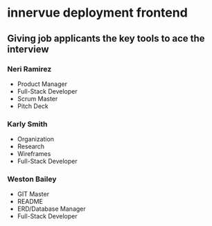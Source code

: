 # innervue deployment frontend

## Giving  job applicants the key tools to ace the interview

### Neri Ramirez 
* Product Manager
* Full-Stack Developer
* Scrum Master
* Pitch Deck

### Karly Smith
* Organization
* Research
* Wireframes
* Full-Stack Developer

### Weston Bailey
* GIT Master
* README
* ERD/Database Manager
* Full-Stack Developer